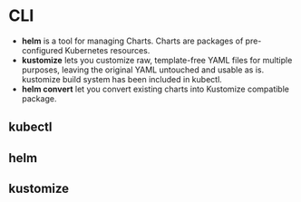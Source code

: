
# CLI 

- <b>helm</b> <badge-stars repo='helm/helm'></badge-stars> is a tool for managing Charts. Charts are packages of pre-configured Kubernetes resources.
- <b>kustomize</b> <badge-stars repo='kubernetes-sigs/kustomize'></badge-stars> lets you customize raw, template-free YAML files for multiple purposes, leaving the original YAML untouched and usable as is. kustomize build system has been included in kubectl.
- <b>helm convert</b> <badge-stars repo='ContainerSolutions/helm-convert'></badge-stars> let you convert existing charts into Kustomize compatible package.

## kubectl

## helm

## kustomize



